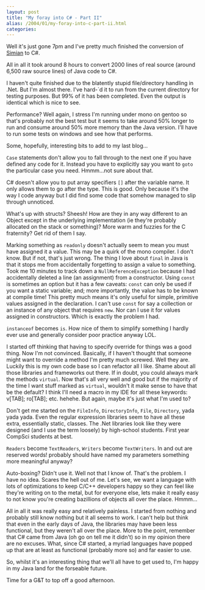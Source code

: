 ```yaml
---
layout: post
title: "My foray into C# - Part II"
alias: /2004/01/my-foray-into-c-part-ii.html
categories:
---
```

Well it's just gone 7pm and I've pretty much finished the conversion of [Simian](/simian) to C#.

All in all it took around 8 hours to convert 2000 lines of real source (around 6,500 raw source lines) of Java code to C#.

I haven't quite finished due to the blatently stupid file/directory handling in .Net. But I'm almost there. I've hard-`d it to run from the current directory for testing purposes. But 99% of it has been completed. Even the output is identical which is nice to see.

Performance? Well again, I stress I'm running under mono on gentoo so that's probably not the best test but it seems to take around 50% longer to run and consume around 50% more memory than the Java version. I'll have to run some tests on windows and see how that performs.

Some, hopefully,  interesting bits to add to my last blog...

`Case` statements don't allow you to fall through to the next one if you have defined any code for it. Instead you have to explicitly say you want to `goto` the particular case you need. Hmmm...not sure about that.

C# doesn't allow you to put array specifiers `[]` after the variable name. It only allows them to go after the type. This is good. Only because it's the way I code anyway but I did find some code that somehow managed to slip through unnoticed.

What's up with structs? Sheesh! How are they in any way different to an Object except in the underlying implementation (ie they're probably allocated on the stack or something)? More warm and fuzzies for the C fraternity? Get rid of them I say.

Marking something as `readonly` doesn't actually seem to mean you must have assigned it a value. This may be a quirk of the mono compiler. I don't know. But if not, that's just wrong. The thing I love about `final` in Java is that it stops me from accidentally forgetting to assign a value to something. Took me 10 minutes to track down a `NullReferenceException` because I had accidentally deleted a line (an assignment) from a constructor. Using `const` is sometimes an option but it has a few caveats: `const` can only be used if you want a static variable; and; more importantly, the value has to be known at compile time! This pretty much means it's only useful for simple, primitive values assigned in the declaration. I can't use `const` for say a collection or an instance of any object that requires `new`. Nor can I use it for values assigned in constructors. Which is exactly the problem I had.

`instanceof` becomes `is`. How nice of them to simplify something I hardly ever use and generally consider poor practice anyway LOL.

I started off thinking that having to specify override for things was a good thing. Now I'm not convinced. Basically, if I haven't thought that someone might want to override a method I'm pretty much screwed. Well they are. Luckily this is my own code base so I can refactor all I like. Shame about all those libraries and frameworks out there. If in doubt, you could always mark the methods `virtual`. Now that's all very well and good but if the majority of the time I want stuff marked as `virtual`, wouldn't it make sense to have that be the default? I think I'll need a macro in my IDE for all these keywords: v[TAB]; ro[TAB]; etc. hehehe. But again, maybe it's just what I'm used to?

Don't get me started on the `FileInfo`, `DirectoryInfo`, `File`, `Directory`, yada yada yada. Even the regular expression libraries seem to have all these extra, essentially static, classes. The .Net libraries look like they were designed (and I use the term loosely) by high-school students. First year CompSci students at best.

`Readers` become `TextReaders`, `Writers` become `TextWriters`. In and out are reserved words! probably should have named my parameters something more meaningful anyway?

Auto-boxing? Didn't use it. Well not that I know of. That's the problem. I have no idea. Scares the hell out of me. Let's see, we want a language with lots of optimizations to keep C/C++ developers happy so they can feel like they're writing on to the metal, but for everyone else, lets make it really easy to not know you're creating bazillions of objects all over the place. Hmmm...

All in all it was really easy and relatively painless. I started from nothing and probably still know nothing but it all seems to work. I can't help but think that even in the early days of Java, the libraries may have been less functional, but they weren't all over the place. More to the point, remember that C# came from Java (oh go on tell me it didn't) so in my opinion there are no excuses. What, since C# started, a myriad languages have popped up that are at least as functional (probably more so) and far easier to use.

So, whilst it's an interesting thing that we'll all have to get used to, I'm happy in my Java land for the forseable future.

Time for a G&T to top off a good afternoon.

